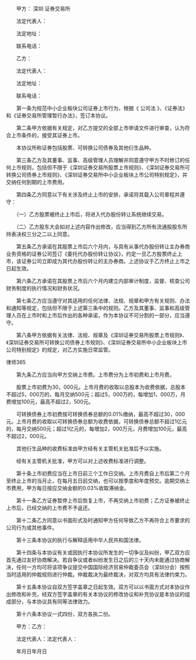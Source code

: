 
 　　甲方：
深圳
证券交易所
 
 　　法定代表人：
 
 　　法定地址：
 
 　　联系电话：
 
 　　乙方：
 
 　　法定代表人：
 
 　　法定地址：
 
 　　联系电话：
 
 　　第一条为规范中小企业板块公司证券上市行为，根据《
公司法
》、《证券法》和《证券交易所管理暂行办法》，签订本协议。
 
 　　第二条甲方依据有关规定，对乙方提交的全部上市申请文件进行审查，认为符合上市条件的，接受其证券上市。
 
 　　本协议所称证券包括股票、可转换公司债券及其他衍生品种。
 
 　　第三条乙方及其董事、监事、高级管理人员理解并同意遵守甲方不时修订的任何上市规则，包括但不限于《深圳证券交易所股票上市规则》、《深圳证券交易所可转换公司债券上市规则》、《深圳证券交易所中小企业板块上市公司特别规定》，并交纳任何到期的上市费用。
 
 　　第四条乙方同意以下有关涉及终止上市的安排，承诺将其载入公司章程并遵守：
 
 　　（一）乙方股票被终止上市后，将进入代办股份转让系统继续交易。
 
 　　（二）乙方股东大会如对上述内容作出修改，应当得到乙方所有流通股股东所持表决权三分之二以上同意。
 
 　　第五条乙方承诺在其股票上市后六个月内，与具有从事代办股份转让主办券商业务资格的证券公司签订《委托代办股份转让协议》，约定一旦乙方股票终止上市，该证券公司立即成为其代办股份转让的主办券商。上述协议于乙方终止上市之日起生效。
 
 　　第六条乙方承诺在其股票上市后六个月内建立内部审计制度，监督、核查公司财务制度的执行情况和财务状况。
 
 　　第七条乙方应当遵守对其适用的任何法律、法规、规章和甲方有关规则、办法和通知等规定，包括但不限于上述第三条中的规则。乙方及其董事、监事和高级管理人员在上市时和上市后作出的各种承诺，作为本协议不可分割的一部分，应当遵守。
 
 　　第八条甲方依据有关法律、法规、规章及《深圳证券交易所股票上市规则》、《深圳证券交易所可转换公司债券上市规则》、《深圳证券交易所中小企业板块上市公司特别规定》的规定，对乙方实施日常监管。
 




 
律师365






 　　第九条乙方应当向甲方交纳上市费。上市费分为上市初费和上市月费。

 

 　　股票上市初费为30，000元。上市月费的收取以总股本为收费依据，总股本不超过5，000万的，每月交纳500元；超过5，000万的，每增加1，000万，月费增加100元，最高不超过2，500元。

 

 　　可转换债券上市初费按可转换债券总额的0.01%缴纳，最高不超过30，000元。上市月费的收取以可转换债券总额为收费依据，可转换债券总额不超过1亿元的，每月交纳500元；超过1亿元的，每增加2，000万元，月费增加100元，最高不超过2，000元。

 

 　　其他衍生品种的收费标准由甲方经有关主管机关批准后予以实施。

 

 　　经有关主管机关批准，甲方可以对上述收费标准进行调整。

 

 　　第十条上市初费应当在上市日前三个工作日交纳。上市月费自上市后第二个月至终止上市的当月止，在每月五日前交纳，也可以按季度和年度预交。逾期交纳上市费用，甲方每日按应交纳金额的0.03%收取滞纳金。

 

 　　第十一条乙方证券暂停上市后恢复上市，不再交纳上市初费；乙方证券被终止上市后，已经交纳的上市费不予返还。

 

 　　第十二条乙方同意以书面形式及时通知甲方任何导致乙方不再符合上市要求的公司行为或其他事件。

 

 　　第十三条本协议的执行与解释适用中华人民共和国法律。

 

 　　第十四条与本协议有关或因执行本协议所发生的一切争议及纠纷，甲乙双方应首先通过友好协商解决。若自争议或者纠纷发生日之后的三十天内未能通过协商解决，任何一方均可将该项争议提交中国国际经济贸易仲裁委员会（深圳分会）按照当时适用的仲裁规则进行仲裁。仲裁裁决为最终裁决，对双方均具有法律约束力。

 

 　　第十五条本协议自双方签字盖章之日起生效。双方可以以书面方式对本协议作出修改和补充，经双方签字盖章的有关本协议的修改协议和补充协议是本协议的组成部分，与本协议具有同等法律效力。

 

 　　第十六条本协议一式四份，双方各执二份。

 

 　　甲方：乙方：

 

 　　法定代表人：法定代表人：

 

 　　年月日年月日

 


 

 
 
 
 
 
  


  
 

  


  


  
 
 
 
 

